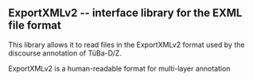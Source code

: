 ExportXMLv2 -- interface library for the EXML file format
---------------------------------------------------------

This library allows it to read files in the ExportXMLv2 format
used by the discourse annotation of TüBa-D/Z.

ExportXMLv2 is a human-readable format for multi-layer annotation